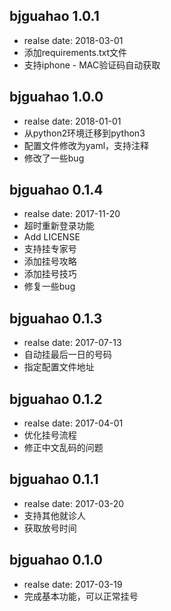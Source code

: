 ## bjguahao 1.0.1
* realse date: 2018-03-01
* 添加requirements.txt文件
* 支持iphone - MAC验证码自动获取

## bjguahao 1.0.0
* realse date: 2018-01-01
* 从python2环境迁移到python3
* 配置文件修改为yaml，支持注释
* 修改了一些bug

## bjguahao 0.1.4
* realse date: 2017-11-20
* 超时重新登录功能
* Add LICENSE
* 支持挂专家号
* 添加挂号攻略
* 添加挂号技巧
* 修复一些bug

## bjguahao 0.1.3
* realse date: 2017-07-13
* 自动挂最后一日的号码
* 指定配置文件地址

## bjguahao 0.1.2
* realse date: 2017-04-01
* 优化挂号流程
* 修正中文乱码的问题

## bjguahao 0.1.1
* realse date: 2017-03-20
* 支持其他就诊人
* 获取放号时间

## bjguahao 0.1.0
* realse date: 2017-03-19
* 完成基本功能，可以正常挂号
